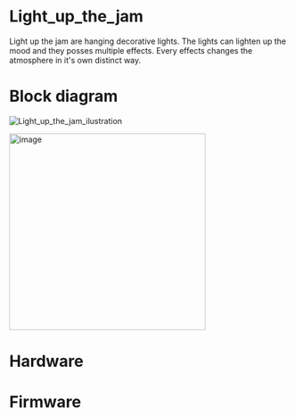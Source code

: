 # Light_up_the_jam
Light up the jam are hanging decorative lights. The lights can lighten up the mood and they posses multiple effects. Every effects changes the atmosphere in it's own distinct way.

# Block diagram

![Light_up_the_jam_ilustration](https://github.com/user-attachments/assets/53ea2fc7-952a-4539-bbbc-f070d93c458e)

<img width="352" alt="image" src="https://github.com/user-attachments/assets/9718d6ce-a8d2-4e3e-a17e-5b6368b20154">


# Hardware

# Firmware

